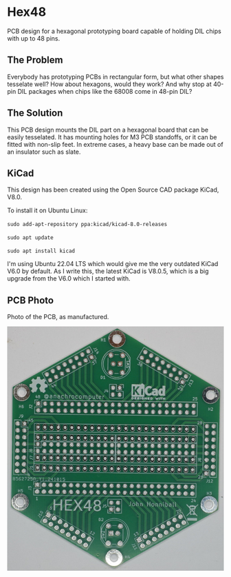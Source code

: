 # Hex48 #

PCB design for a hexagonal prototyping board capable of holding DIL chips with
up to 48 pins.

## The Problem ##

Everybody has prototyping PCBs in rectangular form, but what other shapes tesselate well?
How about hexagons, would they work?
And why stop at 40-pin DIL packages when chips like the 68008 come in 48-pin DIL?

## The Solution ##

This PCB design mounts the DIL part on a hexagonal board that can be easily tesselated.
It has mounting holes for M3 PCB standoffs, or it can be fitted with non-slip feet.
In extreme cases, a heavy base can be made out of an insulator such as slate.

## KiCad ##

This design has been created using the Open Source CAD package KiCad, V8.0.

To install it on Ubuntu Linux:

`sudo add-apt-repository ppa:kicad/kicad-8.0-releases`

`sudo apt update`

`sudo apt install kicad`

I'm using Ubuntu 22.04 LTS which would give me the very outdated KiCad V6.0 by default.
As I write this, the latest KiCad is V8.0.5,
which is a big upgrade from the V6.0 which I started with.

## PCB Photo ##
Photo of the PCB, as manufactured.

![PCB photo](Hex48_photo1.jpg "PCB photo")

